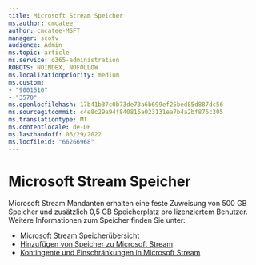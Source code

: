 ```yaml
---
title: Microsoft Stream Speicher
ms.author: cmcatee
author: cmcatee-MSFT
manager: scotv
audience: Admin
ms.topic: article
ms.service: o365-administration
ROBOTS: NOINDEX, NOFOLLOW
ms.localizationpriority: medium
ms.custom:
- "9001510"
- "3570"
ms.openlocfilehash: 17b41b37c0b73de73a6b699ef25bed85d887dc56
ms.sourcegitcommit: c4e8c29a94f840816a023131ea7b4a2bf876c305
ms.translationtype: MT
ms.contentlocale: de-DE
ms.lasthandoff: 06/29/2022
ms.locfileid: "66266968"
---
```

# <a name="microsoft-stream-storage"></a>Microsoft Stream Speicher

Microsoft Stream Mandanten erhalten eine feste Zuweisung von 500 GB Speicher und zusätzlich 0,5 GB Speicherplatz pro lizenziertem Benutzer.
Weitere Informationen zum Speicher finden Sie unter:

- [Microsoft Stream Speicherübersicht](https://docs.microsoft.com/stream/license-overview#storage)
- [Hinzufügen von Speicher zu Microsoft Stream](https://docs.microsoft.com/stream/storage-add-on)
- [Kontingente und Einschränkungen in Microsoft Stream](https://docs.microsoft.com/stream/quotas-and-limitations)
